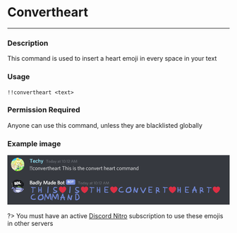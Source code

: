 # Convertheart
---
### Description
This command is used to insert a heart emoji in every space in your text
### Usage
```
!!convertheart <text>
```
### Permission Required
Anyone can use this command, unless they are blacklisted globally

### Example image
![convert example](../images/convertheart.png)

?> You must have an active [Discord Nitro](https://discord.com/nitro) subscription to use these emojis in other servers
